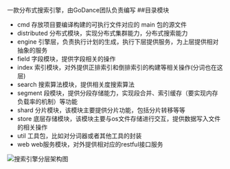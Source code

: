一款分布式搜索引擎，由GoDance团队负责编写
##目录模块
- cmd 存放项目要编译构建的可执行文件对应的 main 包的源文件
- distributed 分布式模块，实现分布式集群能力，分布式搜索能力
- engine 引擎层，负责执行计划的生成，执行下层提供服务，为上层提供相对抽象的服务
- field 字段模块，提供字段相关的操作
- index 索引模块，对外提供正排索引和倒排索引的构建等相关操作(分词也在这层)
- search 搜索算法模块，提供相关度搜索算法
- segment 段模块，提供分段存储能力，实现段合并、索引缓存（要实现内存负载率的机制）等功能
- shard 分片模块，该模块主要提供分片功能，包括分片转移等等
- store 底层存储模块，该模块主要与os文件存储进行交互，提供数据写入文件的相关操作
- util 工具包，比如对分词器或者其他工具的封装
- web web服务模块，对外提供相对应的restful接口服务

![搜索引擎分层架构图](https://cdn.jsdelivr.net/gh/BestDreamChaser/picture/img/202205211111001.png)


